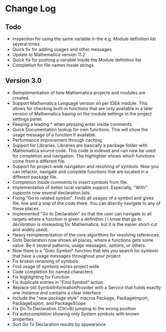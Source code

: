 # Change Log

## Todo

- Inspection for using the same variable in the e.g. Module definition list several times
- Quick fix for adding usages and other messages
- Update to Mathematica version 11.2
- Quick fix for pushing a variable inside the Module definition list
- Completion for file names inside strings

## Version 3.0

- Reimplementation of how Mathematica projects and modules are created.
- Support Mathematica Language version on per IDEA module. This allows for checking built-in functions that are only available
in a later version of Mathematica basing on the module settings in the project settings panel.
- Keeping a leading * when pressing enter inside comments.
- Quick Documentation lookup for own functions. This will show the usage message of a function if available.
- Performance improvement through caching.
- Support for Libraries. Libraries are basically a package folder with Mathematica source code. This code is indexed and
can now be used for completion and navigation. The highlighter shows which functions come from a different file.
- Support for project-wide navigation and resolving of symbols. Now you can refactor, navigate and complete functions
that are located in a different package file.
- Completion inside comments to insert symbols from file.
- Implementation of better local variable support. Especially, "With" supports now several declaration lists.
- Fixing "Go to related symbol". Finds all usages of a symbol and gives file, line and a snip of the code there. You can
directly navigate to any of these places.
- Implemented "Go to Declaration" so that the user can navigate to all targets where a function is given a definition (
I know that go to _declaration_ is misleading for Mathematica, but it is the easier short-cut and widely used).
- Heavy reimplementation of the core algorithms for resolving references.
- Goto Declaration now shows all places, where a functions gets some value. Be it several patterns, usage messages, options, or others.
- Now there is a "Goto Symbol" function that lets you search for symbols that have a usage messages throughout your project
- Fix broken renaming of symbols
- Find usage of symbols works project wide
- Code completion for named characters
- Fix highlighting for Function
- Fix duplicate entries in "Find Symbol" action
- Replace old SymbolInformationProvider with a Service that holds exactly one instance and contains a clear interface
- Include the "new package style" macros Package, PackageImport, PackageExport, and PackageScope
- Fix Go To Declaration (Ctrl+B) jumping to the wrong position
- Fix autocompletion showing only System symbols with known properties
- Sort Go To Declaration results by appearance